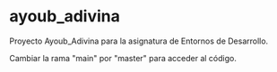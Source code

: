 # ayoub_adivina

Proyecto Ayoub_Adivina para la asignatura de Entornos de Desarrollo.

Cambiar la rama "main" por "master" para acceder al código.
